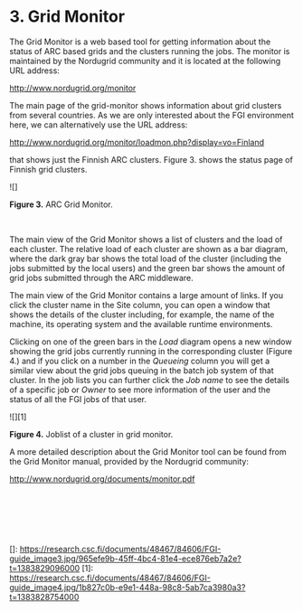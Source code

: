 # 3. Grid Monitor

The Grid Monitor is a web based tool for getting information about the
status of ARC based grids and the clusters running the jobs. The monitor
is maintained by the Nordugrid community and it is located at the
following URL address:

http://www.nordugrid.org/monitor

The main page of the grid-monitor shows information about grid clusters
from several countries. As we are only interested about the FGI
environment here, we can alternatively use the URL address:

<http://www.nordugrid.org/monitor/loadmon.php?display=vo=Finland>

that shows just the Finnish ARC clusters. Figure 3. shows the status
page of Finnish grid clusters.  
  
![]

**Figure 3.** ARC Grid Monitor.

 

The main view of the Grid Monitor shows a list of clusters and the load
of each cluster. The relative load of each cluster are shown as a bar
diagram, where the dark gray bar shows the total load of the cluster
(including the jobs submitted by the local users) and the green bar
shows the amount of grid jobs submitted through the ARC middleware.

The main view of the Grid Monitor contains a large amount of links. If
you click the cluster name in the Site column, you can open a window
that shows the details of the cluster including, for example, the name
of the machine, its operating system and the available runtime
environments.

Clicking on one of the green bars in the *Load* diagram opens a new
window showing the grid jobs currently running in the corresponding
cluster (Figure 4.) and if you click on a number in the *Queueing*
column you will get a similar view about the grid jobs queuing in the
batch job system of that cluster. In the job lists you can further click
the *Job name* to see the details of a specific job or *Owner* to see
more information of the user and the status of all the FGI jobs of that
user.

![][1]

**Figure 4.** Joblist of a cluster in grid monitor.

A more detailed description about the Grid Monitor tool can be found
from the Grid Monitor manual, provided by the Nordugrid community:

<http://www.nordugrid.org/documents/monitor.pdf>

 

 

 

  []: https://research.csc.fi/documents/48467/84606/FGI-guide_image3.jpg/965efe9b-45ff-4bc4-81e4-ece876eb7a2e?t=1383829096000
  [1]: https://research.csc.fi/documents/48467/84606/FGI-guide_image4.jpg/1b827c0b-e9e1-448a-98c8-5ab7ca3980a3?t=1383828754000
